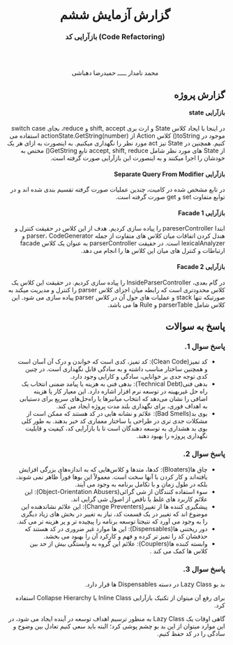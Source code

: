 <div align='center'>

# گزارش آزمایش ششم
### بازآرایی کد (Code Refactoring)

<br> 
<br> 

محمد نامدار  ـــــ  حمیدرضا دهباشی

</div>

<div dir='rtl' align='right'>

## گزارش پروژه
#### بازآرایی state

در اینجا با ایجاد کلاس State و ارث بری shift, accept و reduce، بجای switch case موجود در toString() کلاس Action از actionState.GetString(number) استفاده می کنیم. همچنین در State نیز act مورد نظر را نگهداری میکنیم. به اینصورت به ازای هر یک از State های مورد نظر شامل accept, shift, reduce تابع GetString() مختص به خودشان را اجرا میکنند و به اینصورت این بازآرایی صورت گرفته است.

#### بازآرایی Separate Query From Modifier

در تابع مشخص شده در کامیت، چندین عملیات صورت گرفته تقسیم بندی شده اند و در توابع متفاوت set و get صورت گرفته است.

#### بازآرایی Facade 1

ابتدا pareserController را پیاده سازی کردیم. هدف از این کلاس در حقیقت کنترل و هندل کردن اتفاقات میان کلاس های متفاوت از جمله parser، CodeGenerator و lexicalAnalyzer است. در حقیقت parserController به عنوان یک کلاس facade ارتباطات و کنترل های میان این کلاس ها را انجام می دهد.

#### بازآرایی Facade 2

در گام بعدی، InsideParserController را پیاده سازی کردیم. در حقیقت این کلاس یک کلاس محدودتری است که رابطه میان اجزای کلاس parser را کنترل و مدیریت میکند به صورتیکه تنها stack و عملیات های حول آن در کلاس parser پیاده سازی می شود. این کلاس شامل parserTable و Rule ها می باشد.

## پاسخ به سوالات

<div dir='rtl'>

### پاسخ سوال 1.
 - کد تمیز(Clean Code):
  کد تمیز، کدی است که خواندن و درک آن آسان است
  و همچنین ساختار مناسب داشته و به سادگی قابل نگهداری است. در چنین کدی توجه جدی بر خوانایی، سادگی و کارایی وجود دارد.
 - بدهی فنی(Technical Debt):
 بدهی فنی به هزینه یا پیامد ضمنی انتخاب یک راه حل غیربهینه در توسعه نرم افزار اشاره دارد. 
 این معیار کار یا هزینه اضافی را نشان می‌دهد که انتخاب میانبرها یا راه‌حل‌های سریع برای دستیابی به اهداف فوری، برای نگهداری بلند مدت پروژه ایجاد می کند.
 - بوی بد(Bad Smells):
  علائم و نشانه هایی در کد هستند که ممکن است از مشکلات جدی تری در طراحی یا ساختار معماری کد خبر بدهند. به طور کلی بوی بد هشداری به توسعه دهندگان است تا با بازآرایی کد، کیفیت و قابلیت نگهداری پروژه را بهبود دهند.

### پاسخ سوال 2.


- چاق ها(Bloaters):
کدها، متدها و کلاس‌هایی که به اندازه‌های بزرگی افزایش یافته‌اند و کار کردن با آنها سخت است. معمولاً این بوها فوراً ظاهر نمی شوند، بلکه در طول زمان و با تکامل برنامه به وجود می آیند.
- سوء استفاده کنندگان از شی گرائی(Object-Orientation Abusers):
این علائم کاربرد های غلط یا ناقص از اصول شی گرایی اند.
- پیشگیری کننده ها از تغییر(Change Preventers):
این علائم نشاندهنده این موضوع اند که تغییر در یک قسمت کد، نیاز به تغییر در بخش های زیاد دیگری را به وجود می آورد که نتیجتا توسعه برنامه را پیچیده تر و پر هزینه تر می 
کند.
- دور ریختنی ها(Dispensables):
این ها موارد غیر ضروری در کد هستند که حذفشان کد را تمیز تر کرده و فهم و کارکرد آن را بهبود می بخشد.
- وابسته کننده ها(Couplers):
علائم این گروه به وابستگی بیش از حد بین کلاس ها کمک می کند .
<!-- یا نشان می دهد که اگر جفت با تفویض بیش از حد جایگزین شود چه اتفاقی می افتد. -->


### پاسخ سوال 3.

بد بو Lazy Class در دسته Dispensables
 ها قرار دارد.

برای رفع آن میتوان از تکنیک بازآرایی‌ 
Inline Class
یا Collapse Hierarchy
 استفاده کرد.

 گاهی اوقات یک Lazy Class
  به منظور ترسیم اهداف توسعه در آینده ایجاد می شود، 
  در این موارد میتوان از این بد بو چشم پوشی کرد؛ البته باید سعی کنیم تعادل بین وضوح و سادگی را در کد حفظ کنیم.

</div>
